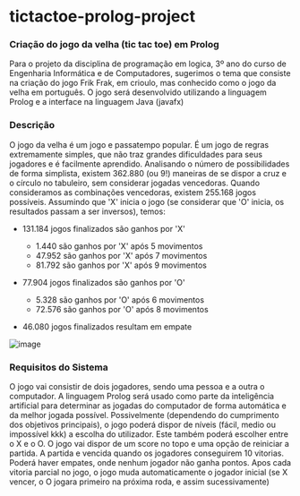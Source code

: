 # tictactoe-prolog-project
<h3> Criação do jogo da velha (tic tac toe) em Prolog </h3>

Para o projeto da disciplina de programação em logica, 3º ano do curso de Engenharia Informática e de 
Computadores, sugerimos o tema que consiste na criação do jogo Frik Frak, em crioulo, mas conhecido como o jogo da velha em português. O jogo será 
desenvolvido utilizando a linguagem Prolog e a interface na linguagem Java (javafx)

<h3> Descrição </h3>
O jogo da velha é um jogo e passatempo popular. É um jogo de regras extremamente simples, que não traz 
grandes dificuldades para seus jogadores e é facilmente aprendido. Analisando o número de possibilidades de forma 
simplista, existem 362.880 (ou 9!) maneiras de se dispor a cruz e o círculo no tabuleiro, sem considerar jogadas 
vencedoras. Quando consideramos as combinações vencedoras, existem 255.168 jogos possíveis. Assumindo que 
'X' inicia o jogo (se considerar que 'O' inicia, os resultados passam a ser inversos), temos:

- 131.184 jogos finalizados são ganhos por 'X'
  - 1.440 são ganhos por 'X' após 5 movimentos
  - 47.952 são ganhos por 'X' após 7 movimentos
  - 81.792 são ganhos por 'X' após 9 movimentos

- 77.904 jogos finalizados são ganhos por 'O'
  - 5.328 são ganhos por 'O' após 6 movimentos
  - 72.576 são ganhos por 'O' após 8 movimentos

- 46.080 jogos finalizados resultam em empate

![image](https://user-images.githubusercontent.com/49438293/132966629-cb9415a2-ae81-4b4a-8df8-00f75c0dfd19.png)

<h3> Requisitos do Sistema </h3>

O jogo vai consistir de dois jogadores, sendo uma pessoa e a outra o computador. A linguagem Prolog será usado 
como parte da inteligência artificial para determinar as jogadas do computador de forma automática e da melhor 
jogada possível. Possivelmente (dependendo do cumprimento dos objetivos principais), o jogo poderá dispor de 
níveis (fácil, medio ou impossível kkk) a escolha do utilizador. Este também poderá escolher entre o X e o O. O 
jogo vai dispor de um score no topo e uma opção de reiniciar a partida. A partida e vencida quando os jogadores 
conseguirem 10 vitorias. Poderá haver empates, onde nenhum jogador não ganha pontos. Apos cada vitoria parcial 
no jogo, o jogo muda automaticamente o jogador inicial (se X vencer, o O jogara primeiro na próxima roda, e assim 
sucessivamente)


